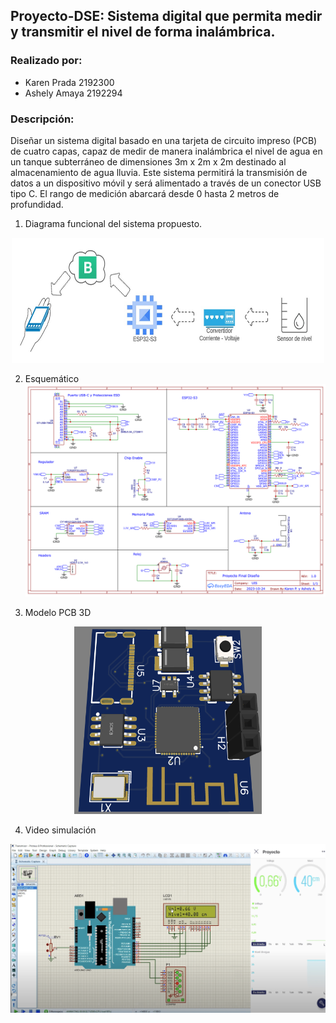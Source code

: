 ## Proyecto-DSE: Sistema digital que permita medir y transmitir el nivel de forma inalámbrica.
### Realizado por:
- Karen Prada 2192300
- Ashely Amaya 2192294
### Descripción:
Diseñar un sistema digital basado en una tarjeta de circuito impreso (PCB) de cuatro capas, capaz de medir de manera inalámbrica el nivel de agua en un tanque subterráneo de dimensiones 3m x 2m x 2m destinado al almacenamiento de agua lluvia. Este sistema permitirá la transmisión de datos a un dispositivo móvil y será alimentado a través de un conector USB tipo C. El rango de medición abarcará desde 0 hasta 2 metros de profundidad.

1. Diagrama funcional del sistema propuesto.
  <div align="center">
  <img src="diagrama.jpeg" alt="pic 1" width="500" height="200">
  </div>

2. Esquemático
   ![pic 2](Esquematico.png)

3. Modelo PCB 3D
  <div align="center">
  <img src="pcb3d.png" alt="pic 3" width="300" height="300">
  </div>

4. Video simulación
   
<a href="https://www.youtube.com/watch?v=xwuRP3T_9eA">
 <div align="center">
  <img src="proteus.png" width="600" alt="Simulación en Proteus">
  </div>
</a>
  

   
